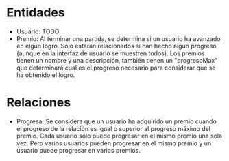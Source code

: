 # Entidades
- Usuario: TODO
- Premio: Al terminar una partida, se determina si un usuario ha avanzado en elgún logro. Solo estarán relacionados si han hecho algún progreso (aunque en la interfaz de usuario se muestren todos). Los premios tienen un nombre y una descripción, también tienen un "progresoMax" que determinará cual es el progreso necesario para considerar que se ha obtenido el logro.


# Relaciones
* Progresa: Se considera que un usuario ha adquirido un premio cuando el progreso de la relación es igual o superior al progreso máximo del premio. Cada usuario sólo puede progresar en el mismo premio una sola vez. Pero varios usuarios pueden progresar en el mismo premio y un usuario puede progresar en varios premios.
